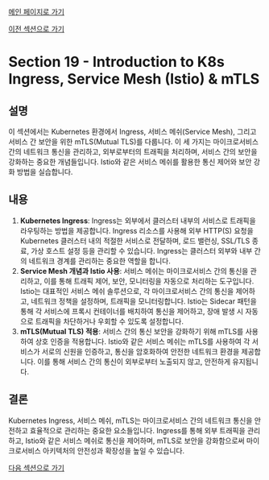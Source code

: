 [메인 페이지로 가기](main.md)

[이전 섹션으로 가기](section_18.md)

# Section 19 - Introduction to K8s Ingress, Service Mesh (Istio) & mTLS

## 설명
이 섹션에서는 Kubernetes 환경에서 Ingress, 서비스 메쉬(Service Mesh), 그리고 서비스 간 보안을 위한 mTLS(Mutual TLS)를 다룹니다. 이 세 가지는 마이크로서비스 간의 네트워크 통신을 관리하고, 외부로부터의 트래픽을 처리하며, 서비스 간의 보안을 강화하는 중요한 개념들입니다. Istio와 같은 서비스 메쉬를 활용한 통신 제어와 보안 강화 방법을 실습합니다.

## 내용
 1. **Kubernetes Ingress**: Ingress는 외부에서 클러스터 내부의 서비스로 트래픽을 라우팅하는 방법을 제공합니다. Ingress 리소스를 사용해 외부 HTTP(S) 요청을 Kubernetes 클러스터 내의 적절한 서비스로 전달하며, 로드 밸런싱, SSL/TLS 종료, 가상 호스트 설정 등을 관리할 수 있습니다. Ingress는 클러스터 외부와 내부 간의 네트워크 경계를 관리하는 중요한 역할을 합니다.
 2. **Service Mesh 개념과 Istio 사용**: 서비스 메쉬는 마이크로서비스 간의 통신을 관리하고, 이를 통해 트래픽 제어, 보안, 모니터링을 자동으로 처리하는 도구입니다. Istio는 대표적인 서비스 메쉬 솔루션으로, 각 마이크로서비스 간의 통신을 제어하고, 네트워크 정책을 설정하며, 트래픽을 모니터링합니다. Istio는 Sidecar 패턴을 통해 각 서비스에 프록시 컨테이너를 배치하여 통신을 제어하고, 장애 발생 시 자동으로 트래픽을 차단하거나 우회할 수 있도록 설정합니다.
 3. **mTLS(Mutual TLS) 적용**: 서비스 간의 통신 보안을 강화하기 위해 mTLS를 사용하여 상호 인증을 적용합니다. Istio와 같은 서비스 메쉬는 mTLS를 사용하여 각 서비스가 서로의 신원을 인증하고, 통신을 암호화하여 안전한 네트워크 환경을 제공합니다. 이를 통해 서비스 간의 통신이 외부로부터 노출되지 않고, 안전하게 유지됩니다.

## 결론
Kubernetes Ingress, 서비스 메쉬, mTLS는 마이크로서비스 간의 네트워크 통신을 안전하고 효율적으로 관리하는 중요한 요소들입니다. Ingress를 통해 외부 트래픽을 관리하고, Istio와 같은 서비스 메쉬로 통신을 제어하며, mTLS로 보안을 강화함으로써 마이크로서비스 아키텍처의 안전성과 확장성을 높일 수 있습니다.

[다음 섹션으로 가기](section_20.md)
